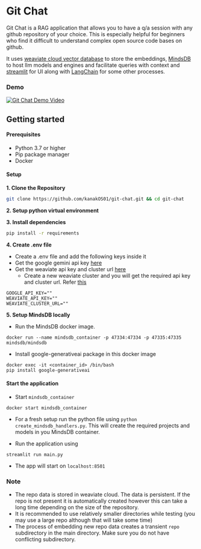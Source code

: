 # Git Chat
Git Chat is a RAG application that allows you to have a q/a session with any github repository of your choice. This is especially helpful for beginners who find it difficult to understand complex open source code bases on github. 

It uses [weaviate cloud vector database](https://weaviate.io/) to store the embeddings, [MindsDB](https://www.mindsdb.com/) to host llm models and engines and facilitate queries with context and [streamlit](https://streamlit.io/) for UI along with [LangChain](https://www.langchain.com/) for some other processes.

### Demo
[![Git Chat Demo Video](https://img.youtube.com/vi/2lWYNJuNlmk/0.jpg)](https://youtu.be/2lWYNJuNlmk)

## Getting started
#### Prerequisites
 - Python 3.7 or higher
 - Pip package manager
 - Docker

#### Setup

**1. Clone the Repository**
```bash
git clone https://github.com/kanakOS01/git-chat.git && cd git-chat
```

**2. Setup python virtual environment**

**3. Install dependencies**
```bash
pip install -r requirements
```

**4. Create .env file**
 - Create a .env file and add the following keys inside it
 - Get the google gemini api key [here](https://ai.google.dev/gemini-api/docs/api-key)
 - Get the weaviate api key and cluster url [here](https://console.weaviate.cloud/dashboard)
   - Create a new weaviate cluster and you will get the required api key and cluster url. Refer [this](https://weaviate.io/developers/weaviate/connections/connect-cloud) 
```
GOOGLE_API_KEY=""
WEAVIATE_API_KEY=""
WEAVIATE_CLUSTER_URL=""
```

**5. Setup MindsDB locally**
 - Run the MindsDB docker image.
```
docker run --name mindsdb_container -p 47334:47334 -p 47335:47335 mindsdb/mindsdb
```
 - Install google-generativeai package in this docker image
```
docker exec -it <container_id> /bin/bash
pip install google-generativeai
```

#### Start the application
 - Start `mindsdb_container`
```
docker start mindsdb_container
```

 - For a fresh setup run the python file using `python create_mindsdb_handlers.py`. This will create the required projects and models in you MindsDB container.

 - Run the application using
```
streamlit run main.py
```
 - The app will start on `localhost:8501`

### Note
- The repo data is stored in weaviate cloud. The data is persistent. If the repo is not present it is automatically created however this can take a long time depending on the size of the repository.
- It is recommended to use relatively smaller directories while testing (you may use a large repo although that will take some time)
- The process of embedding new repo data creates a transient `repo` subdirectory in the main directory. Make sure you do not have conflicting subdirectory.
